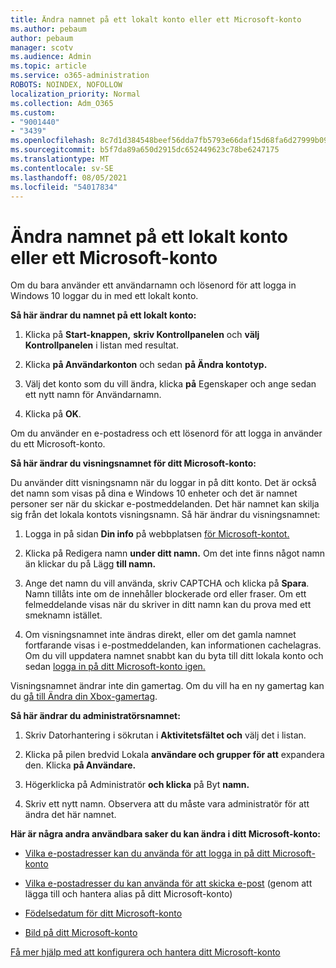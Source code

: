 ```yaml
---
title: Ändra namnet på ett lokalt konto eller ett Microsoft-konto
ms.author: pebaum
author: pebaum
manager: scotv
ms.audience: Admin
ms.topic: article
ms.service: o365-administration
ROBOTS: NOINDEX, NOFOLLOW
localization_priority: Normal
ms.collection: Adm_O365
ms.custom:
- "9001440"
- "3439"
ms.openlocfilehash: 8c7d1d384548beef56dda7fb5793e66daf15d68fa6d27999b09a6321579dfff6
ms.sourcegitcommit: b5f7da89a650d2915dc652449623c78be6247175
ms.translationtype: MT
ms.contentlocale: sv-SE
ms.lasthandoff: 08/05/2021
ms.locfileid: "54017834"
---
```

# <a name="change-the-name-of-a-local-account-or-a-microsoft-account"></a>Ändra namnet på ett lokalt konto eller ett Microsoft-konto

Om du bara använder ett användarnamn och lösenord för att logga in Windows 10 loggar du in med ett lokalt konto. 

**Så här ändrar du namnet på ett lokalt konto:**

1. Klicka på **Start-knappen,** **skriv Kontrollpanelen** och **välj Kontrollpanelen** i listan med resultat.

2. Klicka **på Användarkonton** och sedan **på Ändra kontotyp.**

3. Välj det konto som du vill ändra, klicka **på** Egenskaper och ange sedan ett nytt namn för Användarnamn.

4. Klicka på **OK**.

Om du använder en e-postadress och ett lösenord för att logga in använder du ett Microsoft-konto.

**Så här ändrar du visningsnamnet för ditt Microsoft-konto:**

Du använder ditt visningsnamn när du loggar in på ditt konto. Det är också det namn som visas på dina e Windows 10 enheter och det är namnet personer ser när du skickar e-postmeddelanden. Det här namnet kan skilja sig från det lokala kontots visningsnamn. Så här ändrar du visningsnamnet:

1. Logga in på sidan **Din info** på webbplatsen [för Microsoft-kontot.](https://account.microsoft.com/)

2. Klicka på Redigera namn **under ditt namn.** Om det inte finns något namn än klickar du på Lägg **till namn.** 

3. Ange det namn du vill använda, skriv CAPTCHA och klicka på **Spara**. Namn tillåts inte om de innehåller blockerade ord eller fraser. Om ett felmeddelande visas när du skriver in ditt namn kan du prova med ett smeknamn istället.

4. Om visningsnamnet inte ändras direkt, eller om det gamla namnet fortfarande visas i e-postmeddelanden, kan informationen cachelagras. Om du vill uppdatera namnet snabbt kan du byta till ditt lokala konto och sedan [logga in på ditt Microsoft-konto igen.](https://account.microsoft.com/)

Visningsnamnet ändrar inte din gamertag. Om du vill ha en ny gamertag kan du [gå till Ändra din Xbox-gamertag](https://support.xbox.com/id-ID/account-management/change-xbox-live-gamertag).

**Så här ändrar du administratörsnamnet:**

1. Skriv Datorhantering i sökrutan i **Aktivitetsfältet och** välj det i listan.

2. Klicka på pilen bredvid Lokala **användare och grupper för att** expandera den. Klicka **på Användare.**

3. Högerklicka på Administratör **och klicka** på Byt **namn.**

4. Skriv ett nytt namn. Observera att du måste vara administratör för att ändra det här namnet.

**Här är några andra användbara saker du kan ändra i ditt Microsoft-konto:**

- [Vilka e-postadresser kan du använda för att logga in på ditt Microsoft-konto](https://support.microsoft.com/help/4026162)

- [Vilka e-postadresser du kan använda för att skicka e-post](https://support.microsoft.com/help/12407) (genom att lägga till och hantera alias på ditt Microsoft-konto)

- [Födelsedatum för ditt Microsoft-konto](https://support.microsoft.com/help/12411)

- [Bild på ditt Microsoft-konto](https://support.microsoft.com/help/4026790)

[Få mer hjälp med att konfigurera och hantera ditt Microsoft-konto](https://support.microsoft.com/hub/4294457/microsoft-account-help#manage-account)